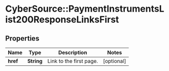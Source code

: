 # CyberSource::PaymentInstrumentsList200ResponseLinksFirst

## Properties
Name | Type | Description | Notes
------------ | ------------- | ------------- | -------------
**href** | **String** | Link to the first page.  | [optional] 



